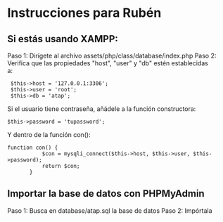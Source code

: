 # Instrucciones para Rubén
## Si estás usando XAMPP:
Paso 1: Dirígete al archivo assets/php/class/database/index.php
Paso 2: Verifica que las propiedades "host", "user" y "db" estén establecidas  
a:
``` [php]
 $this->host = '127.0.0.1:3306';
 $this->user = 'root';
 $this->db = 'atap';
 ```  
 
 Si el usuario tiene contraseña, añádele a la función constructora:
 ``` [php]
 $this->password = 'tupassword';
 ```  
 Y dentro de la función con():
 ``` [php]
 function con() {
			$con = mysqli_connect($this->host, $this->user, $this->password);
			return $con;
		}
 ```  
 ## Importar la base de datos con PHPMyAdmin
 Paso 1: Busca en database/atap.sql la base de datos
 Paso 2: Impórtala


